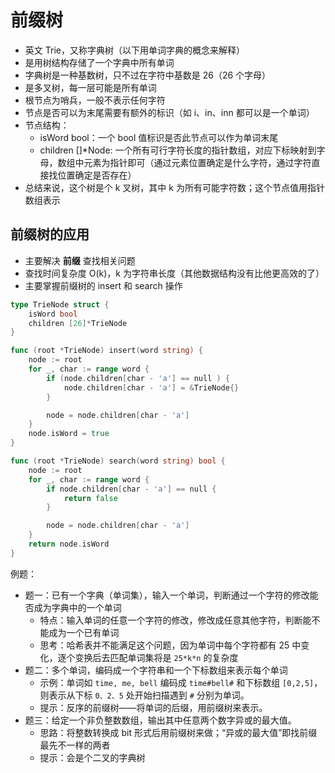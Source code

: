 # 前缀树

- 英文 Trie，又称字典树（以下用单词字典的概念来解释）
- 是用树结构存储了一个字典中所有单词
- 字典树是一种基数树，只不过在字符中基数是 26（26 个字母）
- 是多叉树，每一层可能是所有单词
- 根节点为哨兵，一般不表示任何字符
- 节点是否可以为末尾需要有额外的标识（如 i、in、inn 都可以是一个单词）
- 节点结构：
  - isWord bool：一个 bool 值标识是否此节点可以作为单词末尾
  - children []*Node: 一个所有可行字符长度的指针数组，对应下标映射到字母，数组中元素为指针即可（通过元素位置确定是什么字符，通过字符直接找位置确定是否存在）
- 总结来说，这个树是个 k 叉树，其中 k 为所有可能字符数；这个节点值用指针数组表示

## 前缀树的应用

- 主要解决 **前缀** 查找相关问题
- 查找时间复杂度 O(k)，k 为字符串长度（其他数据结构没有比他更高效的了）
- 主要掌握前缀树的 insert 和 search 操作

```go
type TrieNode struct {
    isWord bool
    children [26]*TrieNode
}

func (root *TrieNode) insert(word string) {
    node := root
    for _, char := range word {
        if (node.children[char - 'a'] == null ) {
            node.children[char - 'a'] = &TrieNode{}
        }

        node = node.children[char - 'a']
    }
    node.isWord = true
}

func (root *TrieNode) search(word string) bool {
    node := root
    for _, char := range word {
        if node.children[char - 'a'] == null {
            return false
        }

        node = node.children[char - 'a']
    }
    return node.isWord
}
```

例题：

- 题一：已有一个字典（单词集），输入一个单词，判断通过一个字符的修改能否成为字典中的一个单词
  - 特点：输入单词的任意一个字符的修改，修改成任意其他字符，判断能不能成为一个已有单词
  - 思考：哈希表并不能满足这个问题，因为单词中每个字符都有 25 中变化，逐个变换后去匹配单词集将是 `25*k*n` 的复杂度
- 题二：多个单词，编码成一个字符串和一个下标数组来表示每个单词
  - 示例：单词如 `time, me, bell` 编码成 `time#bell#` 和下标数组 `[0,2,5]`，则表示从下标 `0、2、5` 处开始扫描遇到 `#` 分别为单词。
  - 提示：反序的前缀树——将单词的后缀，用前缀树来表示。
- 题三：给定一个非负整数数组，输出其中任意两个数字异或的最大值。
  - 思路：将整数转换成 bit 形式后用前缀树来做；“异或的最大值”即找前缀最先不一样的两者
  - 提示：会是个二叉的字典树
